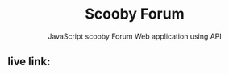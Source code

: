 <h1 align="center">Scooby Forum</h1>
<p align="center"> JavaScript scooby Forum Web application using API </p>

## live link: 

<p align="center"></p>

